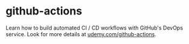 # github-actions
Learn how to build automated CI / CD workflows with GitHub's DevOps service.
Look for more details at [udemy.com/github-actions](https://www.udemy.com/course/github-actions-the-complete-guide/).

